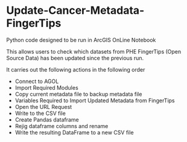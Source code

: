 # Update-Cancer-Metadata-FingerTips

Python code designed to be run in ArcGIS OnLine Notebook

This allows users to check which datasets from PHE FingerTips (Open Source Data) has been updated since the previous run.

It carries out the following actions in the following order  
- Connect to AGOL  
- Import Required Modules
- Copy current metadata file to backup metadata file  
- Variables Required to Import Updated Metadata from FingerTips  
- Open the URL Request  
- Write to the CSV file  
- Create Pandas dataframe  
- Rejig dataframe columns and rename  
- Write the resulting DataFrame to a new CSV file  
